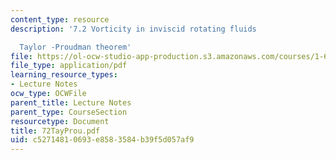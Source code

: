 ```yaml
---
content_type: resource
description: '7.2 Vorticity in inviscid rotating fluids

  Taylor -Proudman theorem'
file: https://ol-ocw-studio-app-production.s3.amazonaws.com/courses/1-63-advanced-fluid-dynamics-of-the-environment-fall-2002/c52714810693e8583584b39f5d057af9_72TayProu.pdf
file_type: application/pdf
learning_resource_types:
- Lecture Notes
ocw_type: OCWFile
parent_title: Lecture Notes
parent_type: CourseSection
resourcetype: Document
title: 72TayProu.pdf
uid: c5271481-0693-e858-3584-b39f5d057af9
---
```

